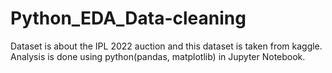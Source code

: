 # Python_EDA_Data-cleaning
Dataset is about the IPL 2022 auction and this dataset is taken from kaggle. Analysis is done using python(pandas, matplotlib) in Jupyter Notebook.
